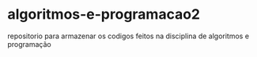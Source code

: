 # algoritmos-e-programacao2
repositorio para armazenar os codigos feitos na disciplina de algoritmos e programação
